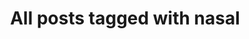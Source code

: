 ---
layout: tag
title: "All posts tagged with nasal"
permalink: /weblog/tags/nasal/
taxonomy: nasal
---